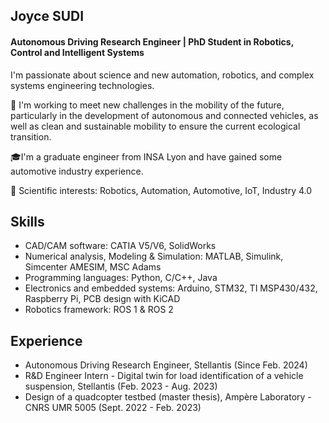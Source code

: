 ## Joyce SUDI
#### Autonomous Driving Research Engineer | PhD Student in Robotics, Control and Intelligent Systems

I'm passionate about science and new automation, robotics, and complex systems engineering technologies. 

🔭 I'm working to meet new challenges in the mobility of the future, particularly in the development of autonomous and connected vehicles, as well as clean and sustainable mobility to ensure the current ecological transition. 

🎓I'm a graduate engineer from INSA Lyon and have gained some automotive industry experience.

🔬 Scientific interests: Robotics, Automation, Automotive, IoT, Industry 4.0

## Skills
- CAD/CAM software: CATIA V5/V6, SolidWorks
- Numerical analysis, Modeling & Simulation: MATLAB, Simulink, Simcenter AMESIM, MSC Adams
- Programming languages: Python, C/C++, Java
- Electronics and embedded systems: Arduino, STM32, TI MSP430/432, Raspberry Pi, PCB design with KiCAD
- Robotics framework: ROS 1 & ROS 2
  
## Experience
- Autonomous Driving Research Engineer, Stellantis (Since Feb. 2024)
- R&D Engineer Intern - Digital twin for load identification of a vehicle suspension, Stellantis (Feb. 2023 - Aug. 2023)
- Design of a quadcopter testbed (master thesis), Ampère Laboratory - CNRS UMR 5005 (Sept. 2022 - Feb. 2023)


